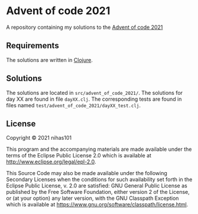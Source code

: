 # Advent of code 2021
A repository containing my solutions to the [Advent of code 2021](https://adventofcode.com)

## Requirements
The solutions are written in [Clojure](https://clojure.org).

## Solutions
The solutions are located in `src/advent_of_code_2021/`. The solutions for day XX are found in file `dayXX.clj`. The corresponding tests are found in files named `test/advent_of_code_2021/dayXX_test.clj`.

## License

Copyright © 2021 nihas101

This program and the accompanying materials are made available under the
terms of the Eclipse Public License 2.0 which is available at
http://www.eclipse.org/legal/epl-2.0.

This Source Code may also be made available under the following Secondary
Licenses when the conditions for such availability set forth in the Eclipse
Public License, v. 2.0 are satisfied: GNU General Public License as published by
the Free Software Foundation, either version 2 of the License, or (at your
option) any later version, with the GNU Classpath Exception which is available
at https://www.gnu.org/software/classpath/license.html.
